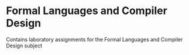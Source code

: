 # Formal Languages and Compiler Design

Contains laboratory assignments for the Formal Languages and Compiler Design subject 
